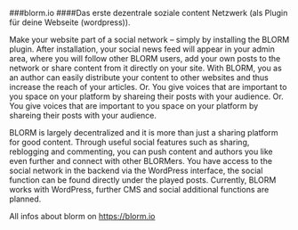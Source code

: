 ###blorm.io 
####Das erste dezentrale soziale content Netzwerk (als Plugin für deine Webseite (wordpress)).

Make your website part of a social network – simply by installing the BLORM plugin. After installation, your social news feed will appear in your admin area, where you will follow other BLORM users, add your own posts to the network or share content from it directly on your site. With BLORM, you as an author can easily distribute your content to other websites and thus increase the reach of your articles. Or. You give voices that are important to you space on your platform by shareing their posts with your audience.
Or. You give voices that are important to you space on your platform by shareing their posts with your audience.

BLORM is largely decentralized and it is more than just a sharing platform for good content. Through useful social features such as sharing, reblogging and commenting, you can push content and authors you like even further and connect with other BLORMers. You have access to the social network in the backend via the WordPress interface, the social function can be found directly under the played posts. Currently, BLORM works with WordPress, further CMS and social additional functions are planned.

All infos about blorm on https://blorm.io


